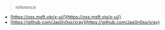 > reference


- [https://oss.msft.vip/x-ui/](https://oss.msft.vip/x-ui/)
- [https://github.com/Jas0n0ss/xray](https://github.com/Jas0n0ss/xray)
